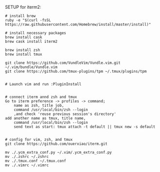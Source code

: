 SETUP for iterm2:

	# install brew
	ruby -e "$(curl -fsSL https://raw.githubusercontent.com/Homebrew/install/master/install)"
	
	# install necessary packages
	brew install cask
	brew cask install iterm2
	
	brew install zsh
	brew install tmux

	git clone https://github.com/VundleVim/Vundle.vim.git ~/.vim/bundle/Vundle.vim
	git clone https://github.com/tmux-plugins/tpm ~/.tmux/plugins/tpm
	
	
	# Launch vim and run :PluginInstall
	
	
	# connect iterm annd zsh and tmux
	Go to iterm preference -> profiles -> command;  
		name as zsh, title job, 
		command /usr/local/bin/zsh --login
		,and check 'reuse previous session's directory'
	add another name as tmux, title name, 
		command /usr/local/bin/zsh --login	
		send text as start: tmux attach -t default || tmux new -s default


	# config for vim, zsh, and tmux
	git clone https://github.com/ouerxiao/iterm.git
	
	mv ./.ycm_extra_conf.py ~/.vim/.ycm_extra_conf.py
	mv ./.zshrc ~/.zshrc
	mv ./.tmux.conf ~/.tmux.conf
	mv ./.vimrc ~/.vimrc


